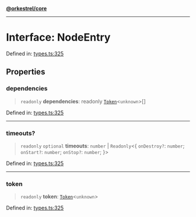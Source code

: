 [**@orkestrel/core**](../index.md)

***

# Interface: NodeEntry

Defined in: [types.ts:325](https://github.com/orkestrel/core/blob/076093e61b67cd3d4198b173439f047ddbc97abc/src/types.ts#L325)

## Properties

### dependencies

> `readonly` **dependencies**: readonly [`Token`](../type-aliases/Token.md)\<`unknown`\>[]

Defined in: [types.ts:325](https://github.com/orkestrel/core/blob/076093e61b67cd3d4198b173439f047ddbc97abc/src/types.ts#L325)

***

### timeouts?

> `readonly` `optional` **timeouts**: `number` \| `Readonly`\<\{ `onDestroy?`: `number`; `onStart?`: `number`; `onStop?`: `number`; \}\>

Defined in: [types.ts:325](https://github.com/orkestrel/core/blob/076093e61b67cd3d4198b173439f047ddbc97abc/src/types.ts#L325)

***

### token

> `readonly` **token**: [`Token`](../type-aliases/Token.md)\<`unknown`\>

Defined in: [types.ts:325](https://github.com/orkestrel/core/blob/076093e61b67cd3d4198b173439f047ddbc97abc/src/types.ts#L325)
